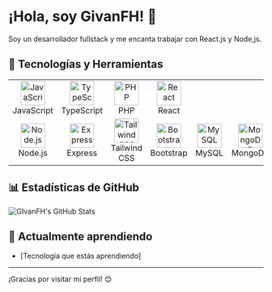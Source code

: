 # ¡Hola, soy GivanFH! 👋

Soy un desarrollador fullstack y me encanta trabajar con React.js y Node,js.

## 🔧 Tecnologías y Herramientas

<div align="center">
  <table>
    <tr>
      <td align="center" width="100">
        <img src="https://cdn.jsdelivr.net/gh/devicons/devicon/icons/javascript/javascript-original.svg" width="48" height="48" alt="JavaScript" />
        <br>JavaScript
      </td>
      <td align="center" width="100">
        <img src="https://cdn.jsdelivr.net/gh/devicons/devicon/icons/typescript/typescript-original.svg" width="48" height="48" alt="TypeScript" />
        <br>TypeScript
      </td>
      <td align="center" width="100">
        <img src="https://cdn.jsdelivr.net/gh/devicons/devicon/icons/php/php-original.svg" width="48" height="48" alt="PHP" />
        <br>PHP
      </td>
      <td align="center" width="100">
        <img src="https://cdn.jsdelivr.net/gh/devicons/devicon/icons/react/react-original.svg" width="48" height="48" alt="React" />
        <br>React
      </td>
    </tr>
    <tr>
      <td align="center" width="100">
        <img src="https://cdn.jsdelivr.net/gh/devicons/devicon/icons/nodejs/nodejs-original.svg" width="48" height="48" alt="Node.js" />
        <br>Node.js
      </td>
      <td align="center" width="100">
        <img src="https://cdn.jsdelivr.net/gh/devicons/devicon/icons/express/express-original.svg" width="48" height="48" alt="Express" />
        <br>Express
      </td>
      <td align="center" width="100">
        <img src="https://cdn.jsdelivr.net/gh/devicons/devicon/icons/tailwindcss/tailwindcss-plain.svg" width="48" height="48" alt="Tailwind CSS" />
        <br>Tailwind CSS
      </td>
      <td align="center" width="100">
        <img src="https://cdn.jsdelivr.net/gh/devicons/devicon/icons/bootstrap/bootstrap-original.svg" width="48" height="48" alt="Bootstrap" />
        <br>Bootstrap
      </td>
      <td align="center" width="100">
        <img src="https://cdn.jsdelivr.net/gh/devicons/devicon/icons/mysql/mysql-original.svg" width="48" height="48" alt="MySQL" />
        <br>MySQL
      </td>
      <td align="center" width="100">
        <img src="https://cdn.jsdelivr.net/gh/devicons/devicon/icons/mongodb/mongodb-original.svg" width="48" height="48" alt="MongoDB" />
        <br>MongoDB
      </td>
      <td align="center" width="100">
        <img src="https://cdn.jsdelivr.net/gh/devicons/devicon/icons/npm/npm-original-wordmark.svg" width="48" height="48" alt="npm" />
        <br>npm
      </td>
      <td align="center" width="100">
        <img src="https://cdn.jsdelivr.net/gh/devicons/devicon/icons/html5/html5-original.svg" width="48" height="48" alt="HTML" />
        <br>HTML
      </td>
      <td align="center" width="100">
        <img src="https://cdn.jsdelivr.net/gh/devicons/devicon/icons/css3/css3-original.svg" width="48" height="48" alt="CSS" />
        <br>CSS
      </td>
      <td align="center" width="100">
        <img src="https://cdn.jsdelivr.net/gh/devicons/devicon/icons/sass/sass-original.svg" width="48" height="48" alt="SASS" />
        <br>SASS
      </td>
      <td align="center" width="100">
        <img src="https://cdn.jsdelivr.net/gh/devicons/devicon/icons/sequelize/sequelize-original.svg" width="48" height="48" alt="Sequelize" />
        <br>Sequelize
      </td>
      <td align="center" width="100">
        <img src="https://cdn.jsdelivr.net/gh/devicons/devicon/icons/swagger/swagger-original.svg" width="48" height="48" alt="Swagger" />
        <br>Swagger
      </td>
    </tr>
    <!-- Agrega más filas de la misma manera -->
  </table>
</div>

## 📊 Estadísticas de GitHub
![GIvanFH's GitHub Stats](https://github-readme-stats.vercel.app/api?username=Givan&show_icons=true&theme=radical)

## 🌱 Actualmente aprendiendo
- [Tecnología que estás aprendiendo]

---
¡Gracias por visitar mi perfil! 😊
